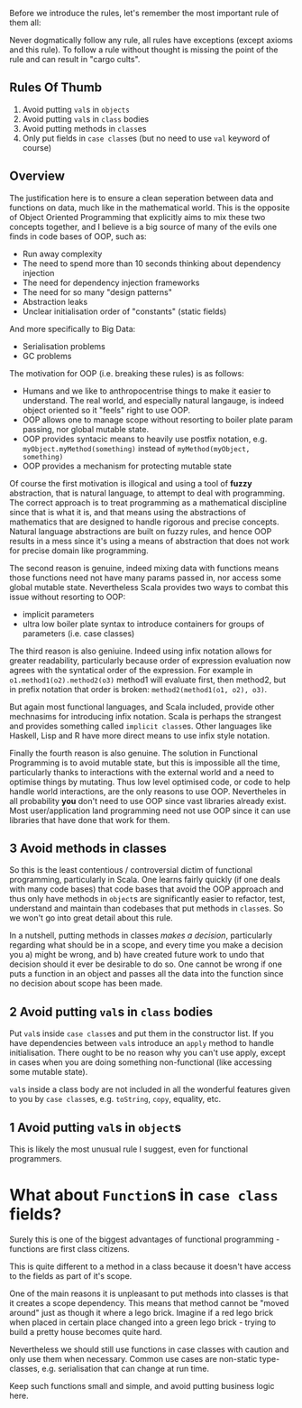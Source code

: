 
Before we introduce the rules, let's remember the most important rule of them all:

Never dogmatically follow any rule, all rules have exceptions (except axioms and this rule). To follow a rule without thought is missing the point of the rule and can result in "cargo cults".

## Rules Of Thumb

1. Avoid putting `val`s in `objects`
2. Avoid putting `val`s in `class` bodies
3. Avoid putting methods in `class`es
4. Only put fields in `case class`es (but no need to use `val` keyword of course)

## Overview

The justification here is to ensure a clean seperation between data and functions on data, much like in the mathematical world. This is the opposite of Object Oriented Programming that explicitly aims to mix these two concepts together, and I believe is a big source of many of the evils one finds in code bases of OOP, such as:

 - Run away complexity
 - The need to spend more than 10 seconds thinking about dependency injection
 - The need for dependency injection frameworks
 - The need for so many "design patterns"
 - Abstraction leaks
 - Unclear initialisation order of "constants" (static fields)

And more specifically to Big Data:

 - Serialisation problems
 - GC problems

The motivation for OOP (i.e. breaking these rules) is as follows:

 - Humans and we like to anthropocentrise things to make it easier to understand.  The real world, and especially natural langauge, is indeed object oriented so it "feels" right to use OOP.
 - OOP allows one to manage scope without resorting to boiler plate param passing, nor global mutable state.
 - OOP provides syntacic means to heavily use postfix notation, e.g. `myObject.myMethod(something)` instead of `myMethod(myObject, something)`
 - OOP provides a mechanism for protecting mutable state

Of course the first motivation is illogical and using a tool of **fuzzy** abstraction, that is natural language, to attempt to deal with programming.  The correct approach is to treat programming as a mathematical discipline since that is what it is, and that means using the abstractions of mathematics that are designed to handle rigorous and precise concepts.  Natural language abstractions are built on fuzzy rules, and hence OOP results in a mess since it's using a means of abstraction that does not work for precise domain like programming.

The second reason is genuine, indeed mixing data with functions means those functions need not have many params passed in, nor access some global mutable state. Nevertheless Scala provides two ways to combat this issue without resorting to OOP:

 - implicit parameters
 - ultra low boiler plate syntax to introduce containers for groups of parameters (i.e. case classes)

The third reason is also geniuine. Indeed using infix notation allows for greater readability, particularly because order of expression evaluation now agrees with the syntatical order of the expression. For example in `o1.method1(o2).method2(o3)` method1 will evaluate first, then method2, but in prefix notation that order is broken: `method2(method1(o1, o2), o3)`.

But again most functional languages, and Scala included, provide other mechnasims for introducing infix notation. Scala is perhaps the strangest and provides something called `implicit class`es. Other languages like Haskell, Lisp and R have more direct means to use infix style notation.

Finally the fourth reason is also genuine.  The solution in Functional Programming is to avoid mutable state, but this is impossible all the time, particularly thanks to interactions with the external world and a need to optimise things by mutating.  Thus low level optimised code, or code to help handle world interactions, are the only reasons to use OOP.  Nevertheles in all probability **you** don't need to use OOP since vast libraries already exist.  Most user/application land programming need not use OOP since it can use libraries that have done that work for them.

## 3 Avoid methods in classes

So this is the least contentious / controversial dictim of functional programming, particularly in Scala.  One learns fairly quickly (if one deals with many code bases) that code bases that avoid the OOP approach and thus only have methods in `object`s are significantly easier to refactor, test, understand and maintain than codebases that put methods in `class`es.  So we won't go into great detail about this rule.

In a nutshell, putting methods in classes *makes a decision*, particularly regarding what should be in a scope, and every time you make a decision you a) might be wrong, and b) have created future work to undo that decision should it ever be desirable to do so.  One cannot be wrong if one puts a function in an object and passes all the data into the function since no decision about scope has been made.

## 2 Avoid putting `val`s in `class` bodies

Put `val`s inside `case class`es and put them in the constructor list. If you have dependencies between `val`s introduce an `apply` method to handle initialisation.  There ought to be no reason why you can't use apply, except in cases when you are doing something non-functional (like accessing some mutable state).

`val`s inside a class body are not included in all the wonderful features given to you by `case class`es, e.g. `toString`, `copy`, equality, etc.

## 1 Avoid putting `val`s in `object`s

This is likely the most unusual rule I suggest, even for functional programmers.

# What about `Function`s in `case class` fields?

Surely this is one of the biggest advantages of functional programming - functions are first class citizens.

This is quite different to a method in a class because it doesn't have access to the fields as part of it's scope.

One of the main reasons it is unpleasant to put methods into classes is that it creates a scope dependency. This means that method cannot be "moved around" just as though it where a lego brick.  Imagine if a red lego brick when placed in certain place changed into a green lego brick - trying to build a pretty house becomes quite hard.

Nevertheless we should still use functions in case classes with caution and only use them when necessary. Common use cases are non-static type-classes, e.g. serialisation that can change at run time.

Keep such functions small and simple, and avoid putting business logic here.


